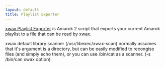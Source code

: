 ```yaml
---
layout: default
title: Playlist Exporter
---
```

[xwax Playlist Exporter](http://kde-apps.org/content/show.php/?content=128373) is Amarok 2 script that exports your current Amarok playlist to a file that can be read by xwax.

xwax default library scanner (/usr/libexec/xwax-scan) normally assumes that it's argument is a directory, but can be easily modified to recongise files (and simply echo them), or you can use /bin/cat as a scanner. (-s /bin/can xwax option)
